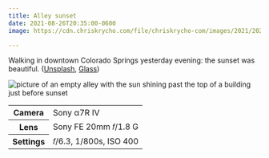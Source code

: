 ```yaml
---
title: Alley sunset
date: 2021-08-26T20:35:00-0600
image: https://cdn.chriskrycho.com/file/chriskrycho-com/images/2021/20210825-Street-thumb.jpg

---
```


Walking in downtown Colorado Springs yesterday evening: the sunset was beautiful. ([Unsplash][unsplash], [Glass][glass])

<img src='{{image}}' alt='picture of an empty alley with the sun shining past the top of a building just before sunset' />

<table>
    <tr>
        <th scope='row'>Camera</th>
        <td>Sony α7R IV</td>
    </tr>
    <tr>
        <th scope='row'>Lens</th>
        <td>Sony FE 20mm 𝑓/1.8 G</td>
    </tr>
    <tr>
        <th scope='row'>Settings</th>
        <td>𝑓/6.3, 1/800s, <abbr>ISO</abbr> 400</td>
    </tr>
</table>

[unsplash]: https://unsplash.com/photos/_Guzgc5kMQA
[glass]: https://glass.photo/chriskrycho/7QZnBC26Rnhg5nU4WT5ERR